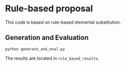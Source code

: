 # Rule-based proposal
This code is based on rule-based elemental substitution.

## Generation and Evaluation
`python generate_and_eval.py`

The results are located in `rule_based_results`.